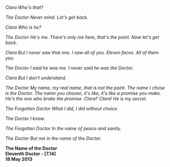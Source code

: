 _Clara_ _Who's that?_

_The Doctor_ _Never mind. Let's get back._

_Clara_ _Who is he?_

_The Doctor_ _He's me. There's only me here, that's the point. Now let's get back._

_Clara_ _But I never saw that one. I saw all of you. Eleven faces. All of them you._

_The Doctor_ _I said he was me. I never said he was the Doctor._

_Clara_ _But I don't understand._

_The Doctor_ _My name, my real name, that is not the point. The name I chose is the Doctor. The name you choose, it's like, it's like a promise you make. He's the one who broke the promise. Clara? Clara! He is my secret._

_The Forgotten Doctor_ _What I did, I did without choice._

_The Doctor_ _I know._

_The Forgotten Doctor_ _In the name of peace and sanity._ 

_The Doctor_ _But not in the name of the Doctor._

**The Name of the Doctor  
Eleventh Doctor - [7.14]  
18 May 2013**
